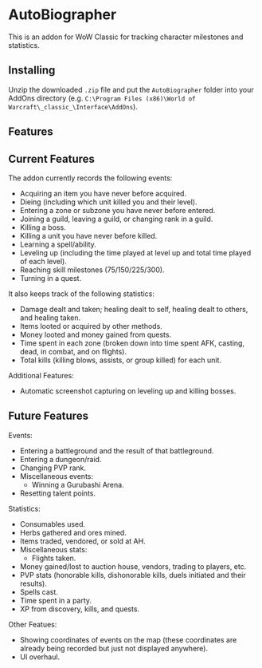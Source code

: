 # AutoBiographer
This is an addon for WoW Classic for tracking character milestones and statistics.

## Installing

Unzip the downloaded `.zip` file and put the `AutoBiographer` folder into your AddOns directory (e.g. `C:\Program Files (x86)\World of Warcraft\_classic_\Interface\AddOns`).

## Features

## Current Features

The addon currently records the following events:
 - Acquiring an item you have never before acquired.
 - Dieing (including which unit killed you and their level).
 - Entering a zone or subzone you have never before entered.
 - Joining a guild, leaving a guild, or changing rank in a guild.
 - Killing a boss.
 - Killing a unit you have never before killed.
 - Learning a spell/ability.
 - Leveling up (including the time played at level up and total time played of each level).
 - Reaching skill milestones (75/150/225/300).
 - Turning in a quest.
 
It also keeps track of the following statistics:
 - Damage dealt and taken; healing dealt to self, healing dealt to others, and healing taken.
 - Items looted or acquired by other methods.
 - Money looted and money gained from quests.
 - Time spent in each zone (broken down into time spent AFK, casting, dead, in combat, and on flights).
 - Total kills (killing blows, assists, or group killed) for each unit.

Additional Features:
 - Automatic screenshot capturing on leveling up and killing bosses.
 
## Future Features

Events:
 - Entering a battleground and the result of that battleground.
 - Entering a dungeon/raid.
 - Changing PVP rank.
 - Miscellaneous events:
   - Winning a Gurubashi Arena.
 - Resetting talent points.
 
Statistics:
 - Consumables used.
 - Herbs gathered and ores mined.
 - Items traded, vendored, or sold at AH.
 - Miscellaneous stats:
   - Flights taken.   
 - Money gained/lost to auction house, vendors, trading to players, etc.
 - PVP stats (honorable kills, dishonorable kills, duels initiated and their results).
 - Spells cast.
 - Time spent in a party.
 - XP from discovery, kills, and quests.

Other Featues:
- Showing coordinates of events on the map (these coordinates are already being recorded but just not displayed anywhere).
- UI overhaul.